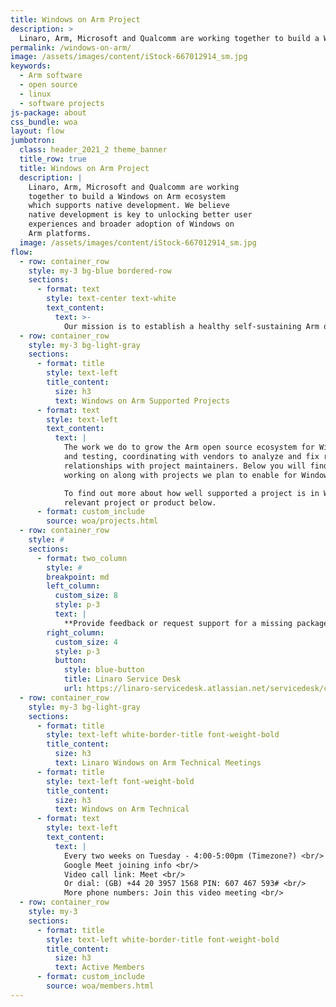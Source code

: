 ```yaml
---
title: Windows on Arm Project
description: >
  Linaro, Arm, Microsoft and Qualcomm are working together to build a Windows on Arm ecosystem which supports native development. We believe native development is key to unlocking better user experiences and broader adoption of Windows on Arm platforms.
permalink: /windows-on-arm/
image: /assets/images/content/iStock-667012914_sm.jpg
keywords:
  - Arm software
  - open source
  - linux
  - software projects
js-package: about
css_bundle: woa
layout: flow
jumbotron:
  class: header_2021_2 theme_banner
  title_row: true
  title: Windows on Arm Project
  description: |
    Linaro, Arm, Microsoft and Qualcomm are working
    together to build a Windows on Arm ecosystem
    which supports native development. We believe
    native development is key to unlocking better user
    experiences and broader adoption of Windows on
    Arm platforms.
  image: /assets/images/content/iStock-667012914_sm.jpg
flow:
  - row: container_row
    style: my-3 bg-blue bordered-row
    sections:
      - format: text
        style: text-center text-white
        text_content:
          text: >-
            Our mission is to establish a healthy self-sustaining Arm open source ecosystem for Windows. We look at a diverse set of tools, languages, and frameworks to support Windows on Arm
  - row: container_row
    style: my-3 bg-light-gray
    sections:
      - format: title
        style: text-left
        title_content:
          size: h3
          text: Windows on Arm Supported Projects
      - format: text
        style: text-left
        text_content:
          text: |
            The work we do to grow the Arm open source ecosystem for Windows involves setting up CI
            and testing, coordinating with vendors to analyze and fix regressions and establishing
            relationships with project maintainers. Below you will find all the projects we are currently
            working on along with projects we plan to enable for Windows on Arm in the future.

            To find out more about how well supported a project is in Windows on Arm, click on the
            relevant project or product below.
      - format: custom_include
        source: woa/projects.html
  - row: container_row
    style: #
    sections:
      - format: two_column
        style: #
        breakpoint: md
        left_column:
          custom_size: 8
          style: p-3
          text: |
            **Provide feedback or request support for a missing package**
        right_column:
          custom_size: 4
          style: p-3
          button:
            style: blue-button
            title: Linaro Service Desk
            url: https://linaro-servicedesk.atlassian.net/servicedesk/customer/portal/22/group/85/create/301
  - row: container_row
    style: my-3 bg-light-gray
    sections:
      - format: title
        style: text-left white-border-title font-weight-bold
        title_content:
          size: h3
          text: Linaro Windows on Arm Technical Meetings
      - format: title
        style: text-left font-weight-bold
        title_content:
          size: h3
          text: Windows on Arm Technical
      - format: text
        style: text-left
        text_content:
          text: |
            Every two weeks on Tuesday - 4:00-5:00pm (Timezone?) <br/>
            Google Meet joining info <br/>
            Video call link: Meet <br/>
            Or dial: (GB) +44 20 3957 1568 PIN: 607 467 593# <br/>
            More phone numbers: Join this video meeting <br/>
  - row: container_row
    style: my-3
    sections:
      - format: title
        style: text-left white-border-title font-weight-bold
        title_content:
          size: h3
          text: Active Members
      - format: custom_include
        source: woa/members.html
---
```

